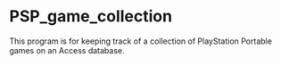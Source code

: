 # PSP_game_collection
 
This program is for keeping track of a collection of PlayStation Portable games on an Access database.
